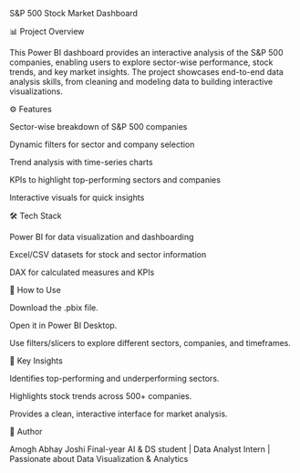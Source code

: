 S&P 500 Stock Market Dashboard

📊 Project Overview

This Power BI dashboard provides an interactive analysis of the S&P 500 companies, enabling users to explore sector-wise performance, stock trends, and key market insights. The project showcases end-to-end data analysis skills, from cleaning and modeling data to building interactive visualizations.

⚙️ Features

Sector-wise breakdown of S&P 500 companies

Dynamic filters for sector and company selection

Trend analysis with time-series charts

KPIs to highlight top-performing sectors and companies

Interactive visuals for quick insights

🛠️ Tech Stack

Power BI for data visualization and dashboarding

Excel/CSV datasets for stock and sector information

DAX for calculated measures and KPIs

🚀 How to Use

Download the .pbix file.

Open it in Power BI Desktop.

Use filters/slicers to explore different sectors, companies, and timeframes.

📌 Key Insights

Identifies top-performing and underperforming sectors.

Highlights stock trends across 500+ companies.

Provides a clean, interactive interface for market analysis.

👤 Author

Amogh Abhay Joshi
Final-year AI & DS student | Data Analyst Intern | Passionate about Data Visualization & Analytics
